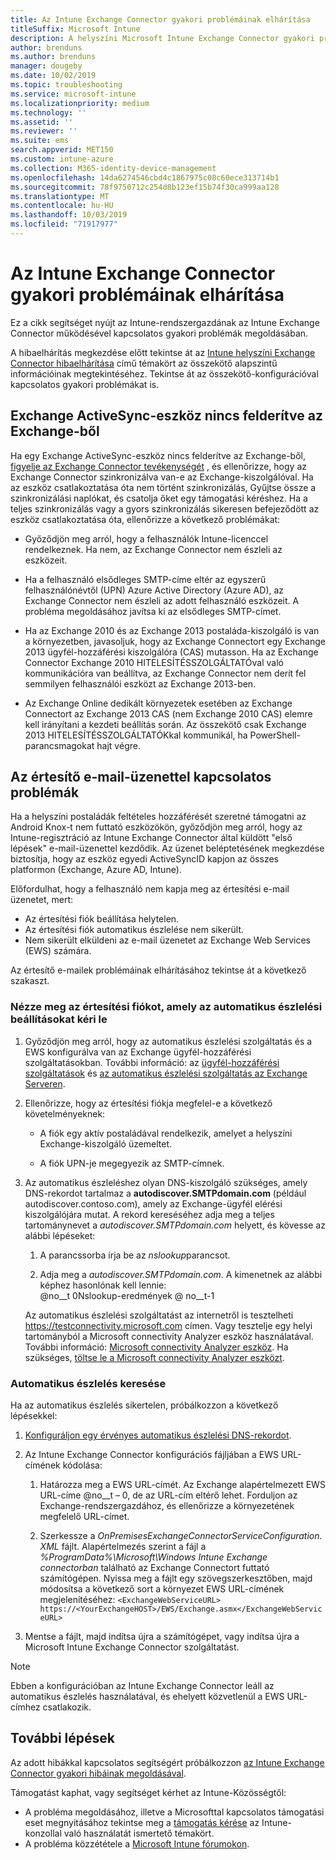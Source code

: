 ```yaml
---
title: Az Intune Exchange Connector gyakori problémáinak elhárítása
titleSuffix: Microsoft Intune
description: A helyszíni Microsoft Intune Exchange Connector gyakori problémáinak elhárítása és megoldása.
author: brenduns
ms.author: brenduns
manager: dougeby
ms.date: 10/02/2019
ms.topic: troubleshooting
ms.service: microsoft-intune
ms.localizationpriority: medium
ms.technology: ''
ms.assetid: ''
ms.reviewer: ''
ms.suite: ems
search.appverid: MET150
ms.custom: intune-azure
ms.collection: M365-identity-device-management
ms.openlocfilehash: 14da6274546cbd4c1867975c08c60ece313714b1
ms.sourcegitcommit: 78f9750712c254d8b123ef15b74f30ca999aa128
ms.translationtype: MT
ms.contentlocale: hu-HU
ms.lasthandoff: 10/03/2019
ms.locfileid: "71917977"
---
```

# <a name="resolve-common-problems-with-the-intune-exchange-connector"></a>Az Intune Exchange Connector gyakori problémáinak elhárítása
 
Ez a cikk segítséget nyújt az Intune-rendszergazdának az Intune Exchange Connector működésével kapcsolatos gyakori problémák megoldásában.  

A hibaelhárítás megkezdése előtt tekintse át az [Intune helyszíni Exchange Connector hibaelhárítása](troubleshoot-exchange-connector.md) című témakört az összekötő alapszintű információinak megtekintéséhez. Tekintse át az összekötő-konfigurációval kapcsolatos gyakori problémákat is. 

## <a name="an-exchange-activesync-device-isnt-discovered-from-exchange"></a>Exchange ActiveSync-eszköz nincs felderítve az Exchange-ből

Ha egy Exchange ActiveSync-eszköz nincs felderítve az Exchange-ből, [figyelje az Exchange Connector tevékenységét](exchange-connector-install.md#on-premises-intune-exchange-connector-high-availability-support) , és ellenőrizze, hogy az Exchange Connector szinkronizálva van-e az Exchange-kiszolgálóval. Ha az eszköz csatlakoztatása óta nem történt szinkronizálás, Gyűjtse össze a szinkronizálási naplókat, és csatolja őket egy támogatási kéréshez. Ha a teljes szinkronizálás vagy a gyors szinkronizálás sikeresen befejeződött az eszköz csatlakoztatása óta, ellenőrizze a következő problémákat: 

- Győződjön meg arról, hogy a felhasználók Intune-licenccel rendelkeznek. Ha nem, az Exchange Connector nem észleli az eszközeit.  

- Ha a felhasználó elsődleges SMTP-címe eltér az egyszerű felhasználónévtől (UPN) Azure Active Directory (Azure AD), az Exchange Connector nem észleli az adott felhasználó eszközeit. A probléma megoldásához javítsa ki az elsődleges SMTP-címet.  

- Ha az Exchange 2010 és az Exchange 2013 postaláda-kiszolgáló is van a környezetben, javasoljuk, hogy az Exchange Connectort egy Exchange 2013 ügyfél-hozzáférési kiszolgálóra (CAS) mutasson. Ha az Exchange Connector Exchange 2010 HITELESÍTÉSSZOLGÁLTATÓval való kommunikációra van beállítva, az Exchange Connector nem derít fel semmilyen felhasználói eszközt az Exchange 2013-ben.  

- Az Exchange Online dedikált környezetek esetében az Exchange Connectort az Exchange 2013 CAS (nem Exchange 2010 CAS) elemre kell irányítani a kezdeti beállítás során. Az összekötő csak Exchange 2013 HITELESÍTÉSSZOLGÁLTATÓKkal kommunikál, ha PowerShell-parancsmagokat hajt végre.  


## <a name="problems-with-the-notification-email-message"></a>Az értesítő e-mail-üzenettel kapcsolatos problémák  

Ha a helyszíni postaládák feltételes hozzáférését szeretné támogatni az Android Knox-t nem futtató eszközökön, győződjön meg arról, hogy az Intune-regisztráció az Intune Exchange Connector által küldött "első lépések" e-mail-üzenettel kezdődik. Az üzenet beléptetésének megkezdése biztosítja, hogy az eszköz egyedi ActiveSyncID kapjon az összes platformon (Exchange, Azure AD, Intune).  

Előfordulhat, hogy a felhasználó nem kapja meg az értesítési e-mail üzenetet, mert:  

- Az értesítési fiók beállítása helytelen.
- Az értesítési fiók automatikus észlelése nem sikerült.
- Nem sikerült elküldeni az e-mail üzenetet az Exchange Web Services (EWS) számára.

Az értesítő e-mailek problémáinak elhárításához tekintse át a következő szakaszt.

### <a name="check-the-notification-account-that-retrieves-autodiscover-settings"></a>Nézze meg az értesítési fiókot, amely az automatikus észlelési beállításokat kéri le
1. Győződjön meg arról, hogy az automatikus észlelési szolgáltatás és a EWS konfigurálva van az Exchange ügyfél-hozzáférési szolgáltatásokban. További információ: az [ügyfél-hozzáférési szolgáltatások](https://docs.microsoft.com/Exchange/architecture/client-access/client-access) és [az automatikus észlelési szolgáltatás az Exchange Serveren](https://docs.microsoft.com/Exchange/architecture/client-access/autodiscover?view=exchserver-2019).


2. Ellenőrizze, hogy az értesítési fiókja megfelel-e a következő követelményeknek:

   - A fiók egy aktív postaládával rendelkezik, amelyet a helyszíni Exchange-kiszolgáló üzemeltet.  

   - A fiók UPN-je megegyezik az SMTP-címnek.

3. Az automatikus észleléshez olyan DNS-kiszolgáló szükséges, amely DNS-rekordot tartalmaz a **autodiscover.SMTPdomain.com** (például autodiscover.contoso.com), amely az Exchange-ügyfél elérési kiszolgálójára mutat. A rekord kereséséhez adja meg a teljes tartománynevet a *autodiscover.SMTPdomain.com* helyett, és kövesse az alábbi lépéseket:

   1. A parancssorba írja be az *nslookup*parancsot.  

   2. Adja meg a *autodiscover.SMTPdomain.com*. A kimenetnek az alábbi képhez hasonlónak kell lennie:  
      @no__t 0Nslookup-eredmények @ no__t-1

   Az automatikus észlelési szolgáltatást az internetről is tesztelheti https://testconnectivity.microsoft.com címen. Vagy tesztelje egy helyi tartományból a Microsoft connectivity Analyzer eszköz használatával. További információ: [Microsoft connectivity Analyzer eszköz](https://docs.microsoft.com/en-us/previous-versions/office/exchange-remote-connectivity/jj851141(v=exchg.80)). Ha szükséges, [töltse le a Microsoft connectivity Analyzer eszközt](http://go.microsoft.com/fwlink/?LinkID=313782).


### <a name="check-autodiscovery"></a>Automatikus észlelés keresése  

Ha az automatikus észlelés sikertelen, próbálkozzon a következő lépésekkel:
1. [Konfiguráljon egy érvényes automatikus észlelési DNS-rekordot](https://docs.microsoft.com/previous-versions/exchange-server/exchange-150/mt473798(v=exchg.150)). 

2. Az Intune Exchange Connector konfigurációs fájljában a EWS URL-címének kódolása:

   1. Határozza meg a EWS URL-címét. Az Exchange alapértelmezett EWS URL-címe @no__t – 0, de az URL-cím eltérő lehet. Forduljon az Exchange-rendszergazdához, és ellenőrizze a környezetének megfelelő URL-címet.

   2. Szerkessze a *OnPremisesExchangeConnectorServiceConfiguration. XML* fájlt. Alapértelmezés szerint a fájl a *%ProgramData%\Microsoft\Windows Intune Exchange connectorban* található az Exchange Connectort futtató számítógépen. Nyissa meg a fájlt egy szövegszerkesztőben, majd módosítsa a következő sort a környezet EWS URL-címének megjelenítéséhez: `<ExchangeWebServiceURL> https://<YourExchangeHOST>/EWS/Exchange.asmx</ExchangeWebServiceURL>`
    

3. Mentse a fájlt, majd indítsa újra a számítógépet, vagy indítsa újra a Microsoft Intune Exchange Connector szolgáltatást.

>[!NOTE]
> Ebben a konfigurációban az Intune Exchange Connector leáll az automatikus észlelés használatával, és ehelyett közvetlenül a EWS URL-címhez csatlakozik.

## <a name="next-steps"></a>További lépések  

Az adott hibákkal kapcsolatos segítségért próbálkozzon [az Intune Exchange Connector gyakori hibáinak megoldásával](troubleshoot-exchange-connector-common-errors.md).

Támogatást kaphat, vagy segítséget kérhet az Intune-Közösségtől:
- A probléma megoldásához, illetve a Microsofttal kapcsolatos támogatási eset megnyitásához tekintse meg a [támogatás kérése](../fundamentals/get-support.md) az Intune-konzollal való használatát ismertető témakört. 
- A probléma közzététele a [Microsoft Intune fórumokon](https://social.technet.microsoft.com/Forums/en-US/home?forum=microsoftintuneprod).  
